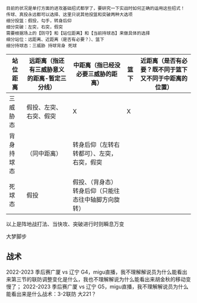 ```
目前的状况是单打方面的进攻基础招式都学了，要研究一下实战时如何正确的运用这些招式！
传球、真投永远都可以选择、这里只说其他投篮和突破两种大选项
细分投篮：假投，勾手，转身后仰
细分突破：左突，右突，假突
需要根据场上的【防守】和【站位距离】和【当前持球态】来做具体的选择
细分站位：远距离、近距离（是否有必要？）、篮下
细分持球态：三威胁 持球背身 死球
```


|站位距离|远距离（指还有三威胁意义的距离-暂定三分线）|中距离（指已经没必要三威胁的距离）|篮下|近距离（是否有必要？既不同于篮下又不同于中距离的位置）|
|-|-|-|-|-|
|三威胁态|假投、左突、右突、假突|X|X|
|背身持球态|（同中距离）|转身后仰（左转右转都可）、左突，右突，假突|
|死球态|假投|假投、（背身态）转身后仰（只能往态往中轴脚方向旋转）|

以上是阵地战打法、当快攻、突破进行时则瞬息万变

大梦脚步

## 战术
2022-2023 季后赛广厦 vs 辽宁 G4，migu直播，我不理解解说员为什么能看出来第三节的联防调整变化是什么，我也不理解解说为什么能看出来胡金秋的移动变慢了；
2022-2023 季后赛广厦 vs 辽宁 G5，migu直播，我不理解解说员为什么能看出来是什么战术：3-2联防 大221？
